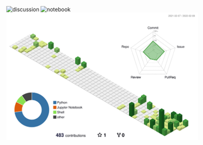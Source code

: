 ![discussion](https://road-to-kaggle-grandmaster.vercel.app/api/badges/osamurai/discussion/light)
![notebook](https://road-to-kaggle-grandmaster.vercel.app/api/badges/osamurai/notebook/light)
![](./profile-3d-contrib/profile-green-animate.svg)
